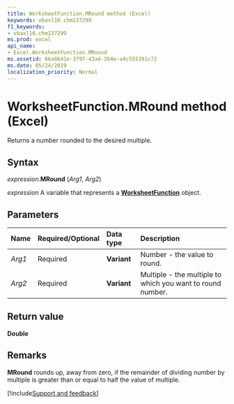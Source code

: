 ```yaml
---
title: WorksheetFunction.MRound method (Excel)
keywords: vbaxl10.chm137299
f1_keywords:
- vbaxl10.chm137299
ms.prod: excel
api_name:
- Excel.WorksheetFunction.MRound
ms.assetid: 66a8641e-3797-43a4-2b4e-a4c555391c72
ms.date: 05/24/2019
localization_priority: Normal
---
```



# WorksheetFunction.MRound method (Excel)

Returns a number rounded to the desired multiple.


## Syntax

_expression_.**MRound** (_Arg1_, _Arg2_)

_expression_ A variable that represents a **[WorksheetFunction](Excel.WorksheetFunction.md)** object.


## Parameters

|Name|Required/Optional|Data type|Description|
|:-----|:-----|:-----|:-----|
| _Arg1_|Required| **Variant**|Number - the value to round.|
| _Arg2_|Required| **Variant**|Multiple - the multiple to which you want to round number.|

## Return value

**Double**


## Remarks

**MRound** rounds up, away from zero, if the remainder of dividing number by multiple is greater than or equal to half the value of multiple.




[!include[Support and feedback](~/includes/feedback-boilerplate.md)]